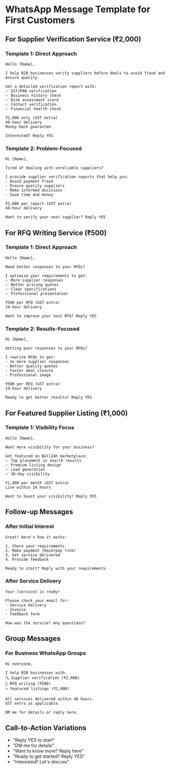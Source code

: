 # WhatsApp Message Template for First Customers

## For Supplier Verification Service (₹2,000)

### Template 1: Direct Approach
```
Hello [Name],

I help B2B businesses verify suppliers before deals to avoid fraud and ensure quality.

Get a detailed verification report with:
✅ GST/PAN verification
✅ Business history check  
✅ Risk assessment score
✅ Contact verification
✅ Financial health check

₹2,000 only (GST extra)
48-hour delivery
Money-back guarantee

Interested? Reply YES
```

### Template 2: Problem-Focused
```
Hi [Name],

Tired of dealing with unreliable suppliers?

I provide supplier verification reports that help you:
- Avoid payment fraud
- Ensure quality suppliers
- Make informed decisions
- Save time and money

₹2,000 per report (GST extra)
48-hour delivery

Want to verify your next supplier? Reply YES
```

## For RFQ Writing Service (₹500)

### Template 1: Direct Approach
```
Hello [Name],

Need better responses to your RFQs?

I optimize your requirements to get:
✅ More supplier responses
✅ Better pricing quotes
✅ Clear specifications
✅ Professional presentation

₹500 per RFQ (GST extra)
24-hour delivery

Want to improve your next RFQ? Reply YES
```

### Template 2: Results-Focused
```
Hi [Name],

Getting poor responses to your RFQs?

I rewrite RFQs to get:
- 3x more supplier responses
- Better quality quotes
- Faster deal closure
- Professional image

₹500 per RFQ (GST extra)
24-hour delivery

Ready to get better results? Reply YES
```

## For Featured Supplier Listing (₹1,000)

### Template 1: Visibility Focus
```
Hello [Name],

Want more visibility for your business?

Get featured on Bell24h marketplace:
✅ Top placement in search results
✅ Premium listing design
✅ Lead generation
✅ 30-day visibility

₹1,000 per month (GST extra)
Live within 24 hours

Want to boost your visibility? Reply YES
```

## Follow-up Messages

### After Initial Interest
```
Great! Here's how it works:

1. Share your requirements
2. Make payment (Razorpay link)
3. Get service delivered
4. Provide feedback

Ready to start? Reply with your requirements.
```

### After Service Delivery
```
Your [service] is ready!

Please check your email for:
- Service delivery
- Invoice
- Feedback form

How was the service? Any questions?
```

## Group Messages

### For Business WhatsApp Groups
```
Hi everyone,

I help B2B businesses with:
🔍 Supplier verification (₹2,000)
📝 RFQ writing (₹500)
⭐ Featured listings (₹1,000)

All services delivered within 48 hours.
GST extra as applicable.

DM me for details or reply here.
```

## Call-to-Action Variations
- "Reply YES to start"
- "DM me for details"
- "Want to know more? Reply here"
- "Ready to get started? Reply YES"
- "Interested? Let's discuss"
